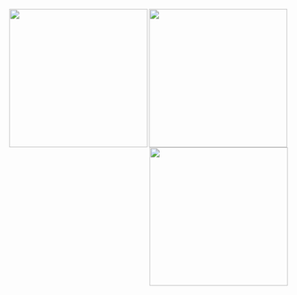 <img align="left" src="https://cdn.discordapp.com/attachments/481023998059347969/905083696024027156/E9sW-maVEAA4m_C-removebg-preview_1.png" width=250> <img align="center" src="https://cdn.discordapp.com/attachments/481023998059347969/905084252163543050/warteg_bahari.png" width=250> <img align="right" src="https://cdn.discordapp.com/attachments/481023998059347969/905081918251466762/E9sW-maVEAA4m_C-removebg-preview.png" width=250>
